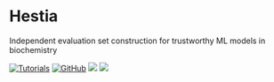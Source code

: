 # Hestia
Independent evaluation set construction for trustworthy ML models in biochemistry

<a href="https://ibm.github.io/Hestia-OOD/"><img alt="Tutorials" src="https://img.shields.io/badge/docs-tutorials-green" /></a>
<a href="https://github.com/IBM/Hestia-OOD/blob/main/LICENSE"><img alt="GitHub" src="https://img.shields.io/github/license/Hestia-OOD/AutoPeptideML" /></a>
<a href="https://pypi.org/project/hestia-ood/"><img src="https://img.shields.io/pypi/v/hestia-ood" /></a>
<a href="https://pypi.org/project/hestia-ood/"><img src="https://img.shields.io/pypi/dm/hestia-ood" /></a>
